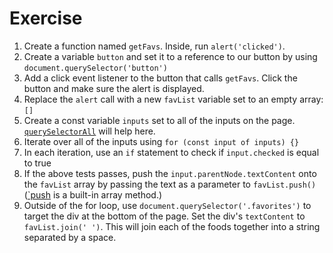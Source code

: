 # Exercise

1. Create a function named `getFavs`. Inside, run `alert('clicked')`.
2. Create a variable `button` and set it to a reference to our button by using `document.querySelector('button')`
3. Add a click event listener to the button that calls `getFavs`. Click the button and make sure the alert is displayed.
4. Replace the `alert` call with a new `favList` variable set to an empty array: `[]`
5. Create a const variable `inputs` set to all of the inputs on the page. [`querySelectorAll`](https://developer.mozilla.org/en-US/docs/Web/API/Document/querySelectorAll) will help here.
6. Iterate over all of the inputs using `for (const input of inputs) {}`
7. In each iteration, use an `if` statement to check if `input.checked` is equal to true
8. If the above tests passes, push the `input.parentNode.textContent` onto the `favList` array by passing the text as a parameter to `favList.push()` ([`push](https://developer.mozilla.org/en-US/docs/Web/JavaScript/Reference/Global_Objects/Array/push) is a built-in array method.)
9. Outside of the for loop, use `document.querySelector('.favorites')` to target the div at the bottom of the page. Set the div's `textContent` to `favList.join(' ')`. This will join each of the foods together into a string separated by a space.
